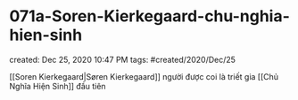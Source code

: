 ---
---

# 071a-Soren-Kierkegaard-chu-nghia-hien-sinh

created: Dec 25, 2020 10:47 PM
tags: #created/2020/Dec/25

[[Soren Kierkegaard|Søren Kierkegaard]]  người được coi là triết gia [[Chủ Nghĩa Hiện Sinh]] đầu tiên
